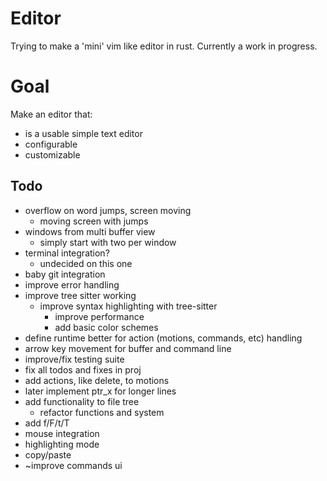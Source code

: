 # Editor
Trying to make a 'mini' vim like editor in rust. Currently a work in progress.

# Goal
Make an editor that:
* is a usable simple text editor
* configurable
* customizable

## Todo
* overflow on word jumps, screen moving
    * moving screen with jumps
* windows from multi buffer view
    * simply start with two per window
* terminal integration?
    * undecided on this one
* baby git integration
* improve error handling
* improve tree sitter working
    * improve syntax highlighting with tree-sitter
        * improve performance
        * add basic color schemes
* define runtime better for action (motions, commands, etc) handling
* arrow key movement for buffer and command line
* improve/fix testing suite
* fix all todos and fixes in proj
* add actions, like delete, to motions
* later implement ptr_x for longer lines
* add functionality to file tree
    * refactor functions and system
* add f/F/t/T
* mouse integration
* highlighting mode
* copy/paste
* ~improve commands ui
